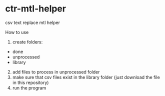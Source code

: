# ctr-mtl-helper
csv text replace mtl helper

How to use
1. create folders:
- done
- unprocessed
- library
2. add files to process in unprocessed folder
3. make sure that csv files exist in the library folder (just download the file in this repository)
4. run the program
